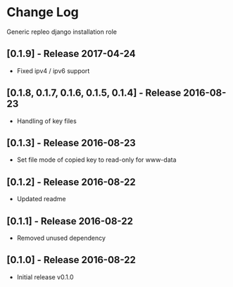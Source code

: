 # Change Log
Generic repleo django installation role

## [0.1.9] - Release 2017-04-24

* Fixed ipv4 / ipv6 support

## [0.1.8, 0.1.7, 0.1.6, 0.1.5, 0.1.4] - Release 2016-08-23

* Handling of key files

## [0.1.3] - Release 2016-08-23

* Set file mode of copied key to read-only for www-data

## [0.1.2] - Release 2016-08-22

* Updated readme

## [0.1.1] - Release 2016-08-22

* Removed unused dependency

## [0.1.0] - Release 2016-08-22

* Initial release v0.1.0
